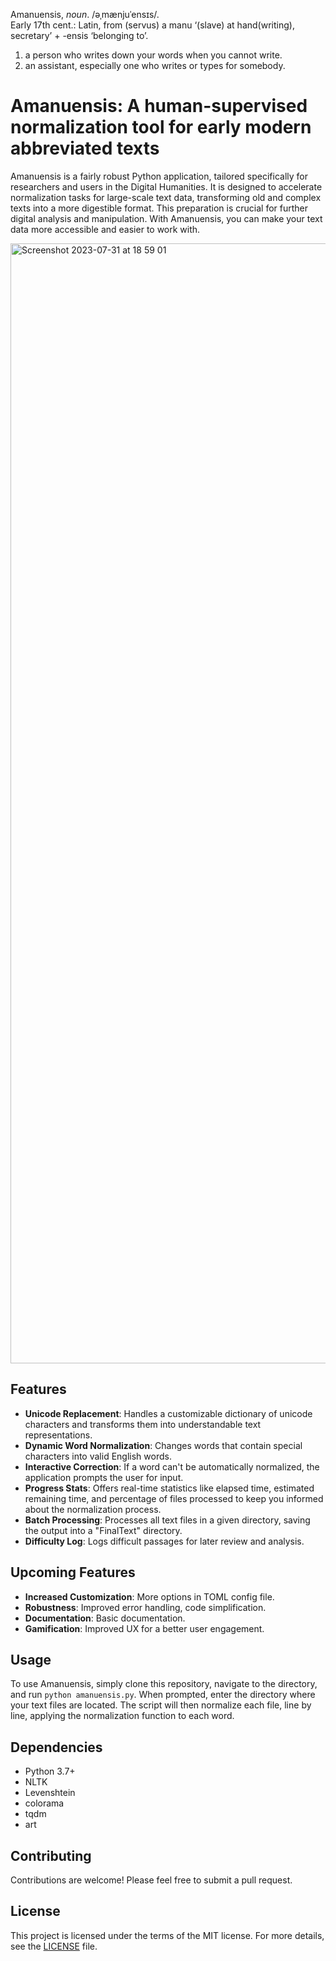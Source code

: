 Amanuensis, *noun*. /əˌmænjuˈensɪs/.  
Early 17th cent.: Latin, from (servus) a manu ‘(slave) at hand(writing), secretary’ + -ensis ‘belonging to’.  
1. a person who writes down your words when you cannot write.
2. an assistant, especially one who writes or types for somebody.  

# Amanuensis: A human-supervised normalization tool for early modern abbreviated texts

Amanuensis is a fairly robust Python application, tailored specifically for researchers and users in the Digital Humanities. It is designed to accelerate normalization tasks for large-scale text data, transforming old and complex texts into a more digestible format. This preparation is crucial for further digital analysis and manipulation. With Amanuensis, you can make your text data more accessible and easier to work with.

<img width="1792" alt="Screenshot 2023-07-31 at 18 59 01" src="https://github.com/Pantagrueliste/Amanuensis/assets/9995536/33ccccc5-4287-4874-891a-e57035e5418e">

## Features

- **Unicode Replacement**: Handles a customizable dictionary of unicode characters and transforms them into understandable text representations.
- **Dynamic Word Normalization**: Changes words that contain special characters into valid English words.
- **Interactive Correction**: If a word can't be automatically normalized, the application prompts the user for input.
- **Progress Stats**: Offers real-time statistics like elapsed time, estimated remaining time, and percentage of files processed to keep you informed about the normalization process.
- **Batch Processing**: Processes all text files in a given directory, saving the output into a "FinalText" directory.
- **Difficulty Log**: Logs difficult passages for later review and analysis.

## Upcoming Features

- **Increased Customization**: More options in TOML config file.
- **Robustness**: Improved error handling, code simplification.
- **Documentation**: Basic documentation.
- **Gamification**: Improved UX for a better user engagement.

## Usage

To use Amanuensis, simply clone this repository, navigate to the directory, and run `python amanuensis.py`. When prompted, enter the directory where your text files are located. The script will then normalize each file, line by line, applying the normalization function to each word. 

## Dependencies

- Python 3.7+
- NLTK
- Levenshtein
- colorama
- tqdm
- art

## Contributing

Contributions are welcome! Please feel free to submit a pull request.

## License

This project is licensed under the terms of the MIT license. For more details, see the [LICENSE](LICENSE.md) file.
